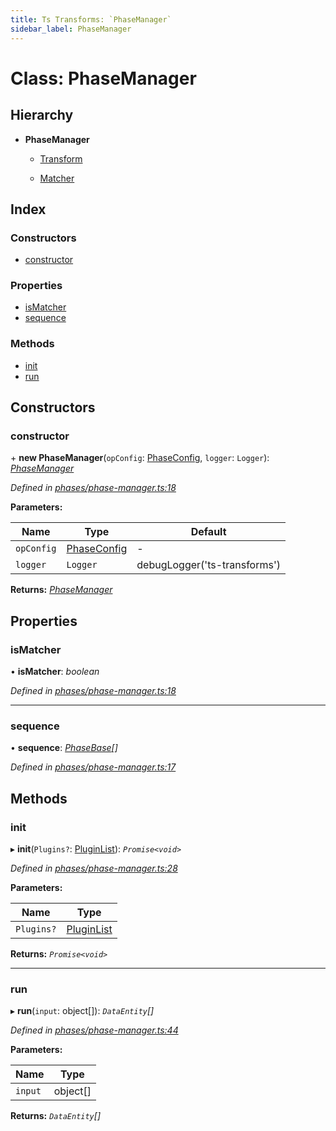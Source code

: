 ```yaml
---
title: Ts Transforms: `PhaseManager`
sidebar_label: PhaseManager
---
```


# Class: PhaseManager

## Hierarchy

* **PhaseManager**

  * [Transform](transform.md)

  * [Matcher](matcher.md)

## Index

### Constructors

* [constructor](phasemanager.md#constructor)

### Properties

* [isMatcher](phasemanager.md#ismatcher)
* [sequence](phasemanager.md#sequence)

### Methods

* [init](phasemanager.md#init)
* [run](phasemanager.md#run)

## Constructors

###  constructor

\+ **new PhaseManager**(`opConfig`: [PhaseConfig](../interfaces/phaseconfig.md), `logger`: `Logger`): *[PhaseManager](phasemanager.md)*

*Defined in [phases/phase-manager.ts:18](https://github.com/terascope/teraslice/blob/fd211a8bb/packages/ts-transforms/src/phases/phase-manager.ts#L18)*

**Parameters:**

Name | Type | Default |
------ | ------ | ------ |
`opConfig` | [PhaseConfig](../interfaces/phaseconfig.md) | - |
`logger` | `Logger` |  debugLogger('ts-transforms') |

**Returns:** *[PhaseManager](phasemanager.md)*

## Properties

###  isMatcher

• **isMatcher**: *boolean*

*Defined in [phases/phase-manager.ts:18](https://github.com/terascope/teraslice/blob/fd211a8bb/packages/ts-transforms/src/phases/phase-manager.ts#L18)*

___

###  sequence

• **sequence**: *[PhaseBase](phasebase.md)[]*

*Defined in [phases/phase-manager.ts:17](https://github.com/terascope/teraslice/blob/fd211a8bb/packages/ts-transforms/src/phases/phase-manager.ts#L17)*

## Methods

###  init

▸ **init**(`Plugins?`: [PluginList](../overview.md#pluginlist)): *`Promise<void>`*

*Defined in [phases/phase-manager.ts:28](https://github.com/terascope/teraslice/blob/fd211a8bb/packages/ts-transforms/src/phases/phase-manager.ts#L28)*

**Parameters:**

Name | Type |
------ | ------ |
`Plugins?` | [PluginList](../overview.md#pluginlist) |

**Returns:** *`Promise<void>`*

___

###  run

▸ **run**(`input`: object[]): *`DataEntity`[]*

*Defined in [phases/phase-manager.ts:44](https://github.com/terascope/teraslice/blob/fd211a8bb/packages/ts-transforms/src/phases/phase-manager.ts#L44)*

**Parameters:**

Name | Type |
------ | ------ |
`input` | object[] |

**Returns:** *`DataEntity`[]*
